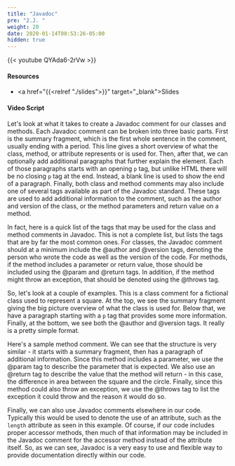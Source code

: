 ```yaml
---
title: "Javadoc"
pre: "2.J. "
weight: 20
date: 2020-01-14T00:53:26-05:00
hidden: true
---
```


{{< youtube QYAda6-2rVw >}}

#### Resources

* <a href="{{<relref "./slides">}}" target="_blank">Slides</a>

#### Video Script

Let's look at what it takes to create a Javadoc comment for our classes and methods. Each Javadoc comment can be broken into three basic parts. First is the summary fragment, which is the first whole sentence in the comment, usually ending with a period. This line gives a short overview of what the class, method, or attribute represents or is used for. Then, after that, we can optionally add additional paragraphs that further explain the element. Each of those paragraphs starts with an opening `p` tag, but unlike HTML there will be no closing `p` tag at the end. Instead, a blank line is used to show the end of a paragraph. Finally, both class and method comments may also include one of several tags available as part of the Javadoc standard. These tags are used to add additional information to the comment, such as the author and version of the class, or the method parameters and return value on a method.

In fact, here is a quick list of the tags that may be used for the class and method comments in Javadoc. This is not a complete list, but lists the tags that are by far the most common ones. For classes, the Javadoc comment should at a minimum include the @author and @version tags, denoting the person who wrote the code as well as the version of the code. For methods, if the method includes a parameter or return value, those should be included using the @param and @return tags. In addition, if the method might throw an exception, that should be denoted using the @throws tag. 

So, let's look at a couple of examples. This is a class comment for a fictional class used to represent a square. At the top, we see the summary fragment giving the big picture overview of what the class is used for. Below that, we have a paragraph starting with a `p` tag that provides some more information. Finally, at the bottom, we see both the @author and @version tags. It really is a pretty simple format.

Here's a sample method comment. We can see that the structure is very similar - it starts with a summary fragment, then has a paragraph of additional information. Since this method includes a parameter, we use the @param tag to describe the parameter that is expected. We also use an @return tag to describe the value that the method will return - in this case, the difference in area between the square and the circle. Finally, since this method could also throw an exception, we use the @throws tag to list the exception it could throw and the reason it would do so. 

Finally, we can also use Javadoc comments elsewhere in our code. Typically this would be used to denote the use of an attribute, such as the `length` attribute as seen in this example. Of course, if our code includes proper accessor methods, then much of that information may be included in the Javadoc comment for the accessor method instead of the attribute itself. So, as we can see, Javadoc is a very easy to use and flexible way to provide documentation directly within our code. 